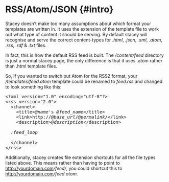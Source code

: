 RSS/Atom/JSON     {#intro}
=============

Stacey doesn’t make too many assumptions about which format your templates are written in. It uses the extension of the template file to work out what type of content it should be serving. By default stacey will recognise and serve the correct content-types for _.html_, _.json_, _.xml_, _.atom_, _.rss_, _.rdf_ & _.txt_ files.

In fact, this is how the default RSS feed is built. The _/content/feed_ directory is just a normal stacey page, the only difference is that it uses .atom rather than .html template files.

So, if you wanted to switch out Atom for the RSS2 format, your _/templates/feed.atom_ template could be renamed to _feed.rss_ and changed to look something like this:

<pre>
&lt;?xml version=&quot;1.0&quot; encoding=&quot;utf-8&quot;?&gt;
&lt;rss version=&quot;2.0&quot;&gt;
  &lt;channel&gt;
    &lt;title&gt;<em>@name</em>&apos;s <em>@feed_name</em>&lt;/title&gt;
    &lt;link&gt;http://<em>@base_url</em>/<em>@permalink</em>/&lt;/link&gt;
    &lt;description&gt;<em>@description</em>&lt;/description&gt;

  <em>&#58;feed_loop</em>

  &lt;/channel&gt;
&lt;/rss&gt;
</pre>

Additionally, stacey creates file extension shortcuts for all the file types listed above. This means rather than having to point to http://yourdomain.com<em>/feed/</em>, you could shortcut this to http://yourdomain.com<em>/feed.atom</em>.
